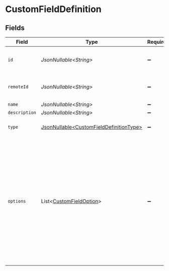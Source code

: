# CustomFieldDefinition


## Fields

| Field                                                                                                                                      | Type                                                                                                                                       | Required                                                                                                                                   | Description                                                                                                                                | Example                                                                                                                                    |
| ------------------------------------------------------------------------------------------------------------------------------------------ | ------------------------------------------------------------------------------------------------------------------------------------------ | ------------------------------------------------------------------------------------------------------------------------------------------ | ------------------------------------------------------------------------------------------------------------------------------------------ | ------------------------------------------------------------------------------------------------------------------------------------------ |
| `id`                                                                                                                                       | *JsonNullable\<String>*                                                                                                                    | :heavy_minus_sign:                                                                                                                         | Unique identifier                                                                                                                          | 8187e5da-dc77-475e-9949-af0f1fa4e4e3                                                                                                       |
| `remoteId`                                                                                                                                 | *JsonNullable\<String>*                                                                                                                    | :heavy_minus_sign:                                                                                                                         | Provider's unique identifier                                                                                                               | 8187e5da-dc77-475e-9949-af0f1fa4e4e3                                                                                                       |
| `name`                                                                                                                                     | *JsonNullable\<String>*                                                                                                                    | :heavy_minus_sign:                                                                                                                         | N/A                                                                                                                                        |                                                                                                                                            |
| `description`                                                                                                                              | *JsonNullable\<String>*                                                                                                                    | :heavy_minus_sign:                                                                                                                         | N/A                                                                                                                                        |                                                                                                                                            |
| `type`                                                                                                                                     | [JsonNullable\<CustomFieldDefinitionType>](../../models/components/CustomFieldDefinitionType.md)                                           | :heavy_minus_sign:                                                                                                                         | The type of the custom field.                                                                                                              | Dropdown                                                                                                                                   |
| `options`                                                                                                                                  | List\<[CustomFieldOption](../../models/components/CustomFieldOption.md)>                                                                   | :heavy_minus_sign:                                                                                                                         | An array of possible options for the custom field.                                                                                         | [<br/>{<br/>"id": "option_1",<br/>"value": "Not Started"<br/>},<br/>{<br/>"id": "option_2",<br/>"value": "In Progress"<br/>},<br/>{<br/>"id": "option_3",<br/>"value": "Completed"<br/>}<br/>] |